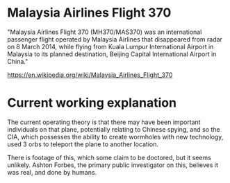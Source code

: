 # Malaysia Airlines Flight 370

"Malaysia Airlines Flight 370 (MH370/MAS370) was an international passenger flight operated by Malaysia Airlines that disappeared from radar on 8 March 2014, while flying from Kuala Lumpur International Airport in Malaysia to its planned destination, Beijing Capital International Airport in China."

https://en.wikipedia.org/wiki/Malaysia_Airlines_Flight_370

# Current working explanation

The current operating theory is that there may have been important individuals on that plane, potentially relating to Chinese spying, and so the CIA, which possesses the ability to create wormholes with new technology, used 3 orbs to teleport the plane to another location.

There is footage of this, which some claim to be doctored, but it seems unlikely. Ashton Forbes, the primary public investigator on this, believes it was real, and done by humans.